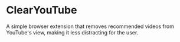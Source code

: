 # ClearYouTube
A simple browser extension that removes recommended videos from YouTube's view, making it less distracting for the user.

